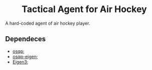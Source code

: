 <p align="center">
<h1 align="center">Tactical Agent for Air Hockey</h1>
</p>

A hard-coded agent of air hockey player.

## Dependeces
- [osqp](https://osqp.org/);
- [osqp-eigen](https://github.com/robotology/osqp-eigen);
- [Eigen3](http://eigen.tuxfamily.org/index.php?title=Main_Page);
